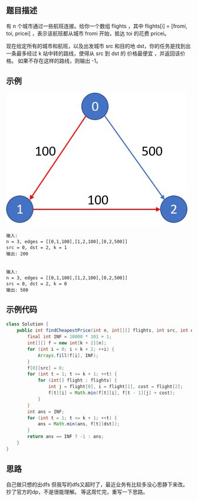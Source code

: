 ## 题目描述
有 n 个城市通过一些航班连接。给你一个数组 flights ，其中 flights[i] = [fromi, toi, pricei] ，表示该航班都从城市 fromi 开始，抵达 toi 的花费 pricei。

现在给定所有的城市和航班，以及出发城市 src 和目的地 dst，你的任务是找到出一条最多经过 k 站中转的路线，使得从 src 到 dst 的 价格最便宜 ，并返回该价格。 如果不存在这样的路线，则输出 -1。

## 示例
![image](./img/787-k站中转内最便宜的航班.png)
``` text
输入: 
n = 3, edges = [[0,1,100],[1,2,100],[0,2,500]]
src = 0, dst = 2, k = 1
输出: 200


输入: 
n = 3, edges = [[0,1,100],[1,2,100],[0,2,500]]
src = 0, dst = 2, k = 0
输出: 500
```

## 示例代码
``` java
class Solution {
    public int findCheapestPrice(int n, int[][] flights, int src, int dst, int k) {
        final int INF = 10000 * 101 + 1;
        int[][] f = new int[k + 2][n];
        for (int i = 0; i < k + 2; ++i) {
            Arrays.fill(f[i], INF);
        }
        f[0][src] = 0;
        for (int t = 1; t <= k + 1; ++t) {
            for (int[] flight : flights) {
                int j = flight[0], i = flight[1], cost = flight[2];
                f[t][i] = Math.min(f[t][i], f[t - 1][j] + cost);
            }
        }
        int ans = INF;
        for (int t = 1; t <= k + 1; ++t) {
            ans = Math.min(ans, f[t][dst]);
        }
        return ans == INF ? -1 : ans;
    }
}
```

## 思路
自己做只想的出dfs 但我写的dfs又超时了，最近业务有比较多没心思静下来改。抄了官方的dp，不是很能理解。
等这周忙完，重写一下思路。